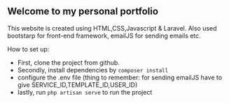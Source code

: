 

## Welcome to my personal portfolio

This website is created using HTML,CSS,Javascript & Laravel. Also used bootstarp for front-end framework, emailJS for sending emails etc.

How to set up:

- First, clone the project from github.
- Secondly, install dependencies by ```composer install```
- configure the .env file (thing to remember: for sending emailJS have to give  SERVICE_ID,TEMPLATE_ID,USER_ID)
- lastly, run ```php artisan serve``` to run the project

